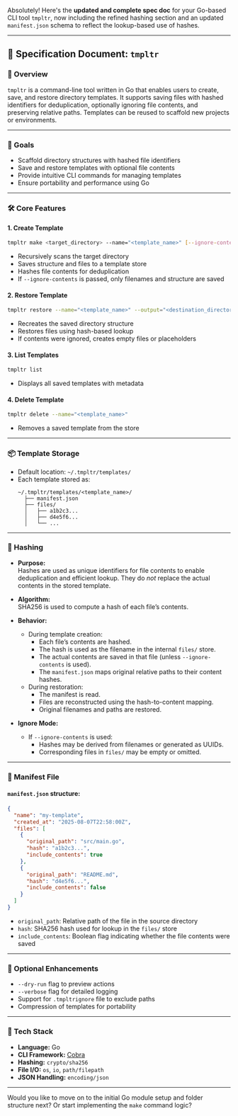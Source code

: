 Absolutely! Here's the **updated and complete spec doc** for your Go-based CLI tool `tmpltr`, now including the refined hashing section and an updated `manifest.json` schema to reflect the lookup-based use of hashes.

---

## 📄 Specification Document: `tmpltr`

### 🧩 Overview
`tmpltr` is a command-line tool written in Go that enables users to create, save, and restore directory templates. It supports saving files with hashed identifiers for deduplication, optionally ignoring file contents, and preserving relative paths. Templates can be reused to scaffold new projects or environments.

---

### 🚀 Goals
- Scaffold directory structures with hashed file identifiers
- Save and restore templates with optional file contents
- Provide intuitive CLI commands for managing templates
- Ensure portability and performance using Go

---

### 🛠️ Core Features

#### 1. **Create Template**
```bash
tmpltr make <target_directory> --name="<template_name>" [--ignore-contents]
```
- Recursively scans the target directory
- Saves structure and files to a template store
- Hashes file contents for deduplication
- If `--ignore-contents` is passed, only filenames and structure are saved

#### 2. **Restore Template**
```bash
tmpltr restore --name="<template_name>" --output="<destination_directory>"
```
- Recreates the saved directory structure
- Restores files using hash-based lookup
- If contents were ignored, creates empty files or placeholders

#### 3. **List Templates**
```bash
tmpltr list
```
- Displays all saved templates with metadata

#### 4. **Delete Template**
```bash
tmpltr delete --name="<template_name>"
```
- Removes a saved template from the store

---

### 📦 Template Storage

- Default location: `~/.tmpltr/templates/`
- Each template stored as:
  ```
  ~/.tmpltr/templates/<template_name>/
    ├── manifest.json
    ├── files/
    │   ├── a1b2c3...
    │   ├── d4e5f6...
    │   └── ...
  ```

---

### 🔐 Hashing

- **Purpose:**  
  Hashes are used as unique identifiers for file contents to enable deduplication and efficient lookup. They do *not* replace the actual contents in the stored template.

- **Algorithm:**  
  SHA256 is used to compute a hash of each file’s contents.

- **Behavior:**
  - During template creation:
    - Each file’s contents are hashed.
    - The hash is used as the filename in the internal `files/` store.
    - The actual contents are saved in that file (unless `--ignore-contents` is used).
    - The `manifest.json` maps original relative paths to their content hashes.
  - During restoration:
    - The manifest is read.
    - Files are reconstructed using the hash-to-content mapping.
    - Original filenames and paths are restored.

- **Ignore Mode:**
  - If `--ignore-contents` is used:
    - Hashes may be derived from filenames or generated as UUIDs.
    - Corresponding files in `files/` may be empty or omitted.

---

### 📄 Manifest File

#### `manifest.json` structure:
```json
{
  "name": "my-template",
  "created_at": "2025-08-07T22:58:00Z",
  "files": [
    {
      "original_path": "src/main.go",
      "hash": "a1b2c3...",
      "include_contents": true
    },
    {
      "original_path": "README.md",
      "hash": "d4e5f6...",
      "include_contents": false
    }
  ]
}
```

- `original_path`: Relative path of the file in the source directory
- `hash`: SHA256 hash used for lookup in the `files/` store
- `include_contents`: Boolean flag indicating whether the file contents were saved

---

### 🧪 Optional Enhancements
- `--dry-run` flag to preview actions
- `--verbose` flag for detailed logging
- Support for `.tmpltrignore` file to exclude paths
- Compression of templates for portability

---

### 🧰 Tech Stack
- **Language:** Go
- **CLI Framework:** [Cobra](https://github.com/spf13/cobra)
- **Hashing:** `crypto/sha256`
- **File I/O:** `os`, `io`, `path/filepath`
- **JSON Handling:** `encoding/json`

---

Would you like to move on to the initial Go module setup and folder structure next? Or start implementing the `make` command logic?